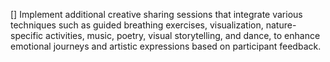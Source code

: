 [] Implement additional creative sharing sessions that integrate various techniques such as guided breathing exercises, visualization, nature-specific activities, music, poetry, visual storytelling, and dance, to enhance emotional journeys and artistic expressions based on participant feedback.